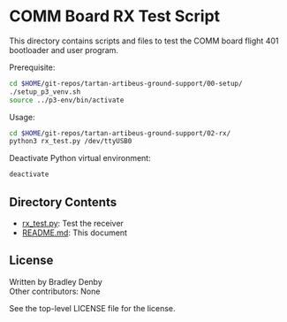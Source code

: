 # COMM Board RX Test Script

This directory contains scripts and files to test the COMM board flight 401
bootloader and user program.

Prerequisite:

```bash
cd $HOME/git-repos/tartan-artibeus-ground-support/00-setup/
./setup_p3_venv.sh
source ../p3-env/bin/activate
```

Usage:

```bash
cd $HOME/git-repos/tartan-artibeus-ground-support/02-rx/
python3 rx_test.py /dev/ttyUSB0
```

Deactivate Python virtual environment:

```bash
deactivate
```

## Directory Contents

* [rx_test.py](rx_test.py): Test the receiver
* [README.md](README.md): This document

## License

Written by Bradley Denby  
Other contributors: None

See the top-level LICENSE file for the license.
